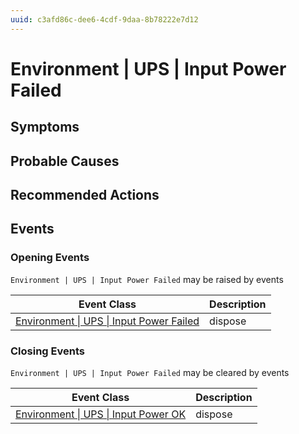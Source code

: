 ```yaml
---
uuid: c3afd86c-dee6-4cdf-9daa-8b78222e7d12
---
```

# Environment | UPS | Input Power Failed

## Symptoms

## Probable Causes

## Recommended Actions

## Events

### Opening Events
`Environment | UPS | Input Power Failed` may be raised by events

| Event Class                                                                                                  | Description |
| ------------------------------------------------------------------------------------------------------------ | ----------- |
| [Environment \| UPS \| Input Power Failed](../../../event-classes-reference/environment/ups/input-power-failed.md) | dispose     |

### Closing Events
`Environment | UPS | Input Power Failed` may be cleared by events

| Event Class                                                                                          | Description |
| ---------------------------------------------------------------------------------------------------- | ----------- |
| [Environment \| UPS \| Input Power OK](../../../event-classes-reference/environment/ups/input-power-ok.md) | dispose     |
